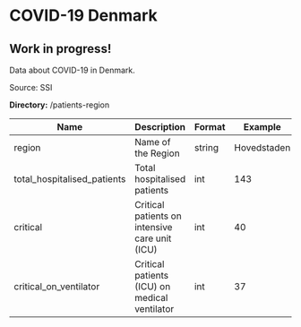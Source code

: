 # COVID-19 Denmark

## Work in progress!

Data about COVID-19 in Denmark. 

Source: SSI

**Directory:** /patients-region

Name | Description | Format | Example
--- | --- | --- | --- |
region | Name of the Region | string | Hovedstaden
total_hospitalised_patients | Total hospitalised patients | int | 143
critical | Critical patients on intensive care unit (ICU) | int | 40
critical_on_ventilator | Critical patients (ICU) on medical ventilator | int | 37
